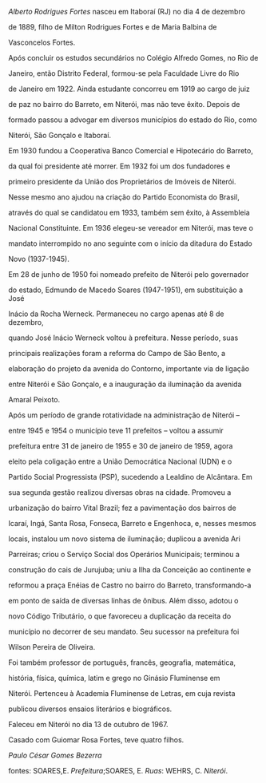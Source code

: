 

*Alberto Rodrigues Fortes* nasceu em Itaboraí (RJ) no dia 4 de dezembro

de 1889, filho de Milton Rodrigues Fortes e de Maria Balbina de

Vasconcelos Fortes.



Após concluir os estudos secundários no Colégio Alfredo Gomes, no Rio de

Janeiro, então Distrito Federal, formou-se pela Faculdade Livre do Rio

de Janeiro em 1922. Ainda estudante concorreu em 1919 ao cargo de juiz

de paz no bairro do Barreto, em Niterói, mas não teve êxito. Depois de

formado passou a advogar em diversos municípios do estado do Rio, como

Niterói, São Gonçalo e Itaboraí.



Em 1930 fundou a Cooperativa Banco Comercial e Hipotecário do Barreto,

da qual foi presidente até morrer. Em 1932 foi um dos fundadores e

primeiro presidente da União dos Proprietários de Imóveis de Niterói.

Nesse mesmo ano ajudou na criação do Partido Economista do Brasil,

através do qual se candidatou em 1933, também sem êxito, à Assembleia

Nacional Constituinte. Em 1936 elegeu-se vereador em Niterói, mas teve o

mandato interrompido no ano seguinte com o início da ditadura do Estado

Novo (1937-1945).



Em 28 de junho de 1950 foi nomeado prefeito de Niterói pelo governador

do estado, Edmundo de Macedo Soares (1947-1951), em substituição a José

Inácio da Rocha Werneck. Permaneceu no cargo apenas até 8 de dezembro,

quando José Inácio Werneck voltou à prefeitura. Nesse período, suas

principais realizações foram a reforma do Campo de São Bento, a

elaboração do projeto da avenida do Contorno, importante via de ligação

entre Niterói e São Gonçalo, e a inauguração da iluminação da avenida

Amaral Peixoto.



Após um período de grande rotatividade na administração de Niterói –

entre 1945 e 1954 o município teve 11 prefeitos – voltou a assumir

prefeitura entre 31 de janeiro de 1955 e 30 de janeiro de 1959, agora

eleito pela coligação entre a União Democrática Nacional (UDN) e o

Partido Social Progressista (PSP), sucedendo a Lealdino de Alcântara. Em

sua segunda gestão realizou diversas obras na cidade. Promoveu a

urbanização do bairro Vital Brazil; fez a pavimentação dos bairros de

Icaraí, Ingá, Santa Rosa, Fonseca, Barreto e Engenhoca, e, nesses mesmos

locais, instalou um novo sistema de iluminação; duplicou a avenida Ari

Parreiras; criou o Serviço Social dos Operários Municipais; terminou a

construção do cais de Jurujuba; uniu a Ilha da Conceição ao continente e

reformou a praça Enéias de Castro no bairro do Barreto, transformando-a

em ponto de saída de diversas linhas de ônibus. Além disso, adotou o

novo Código Tributário, o que favoreceu a duplicação da receita do

município no decorrer de seu mandato. Seu sucessor na prefeitura foi

Wilson Pereira de Oliveira.



Foi também professor de português, francês, geografia, matemática,

história, física, química, latim e grego no Ginásio Fluminense em

Niterói. Pertenceu à Academia Fluminense de Letras, em cuja revista

publicou diversos ensaios literários e biográficos.



Faleceu em Niterói no dia 13 de outubro de 1967.



Casado com Guiomar Rosa Fortes, teve quatro filhos.



*Paulo César Gomes Bezerra*



fontes: SOARES,E. *Prefeitura*;SOARES, E. *Ruas*: WEHRS, C. *Niterói*.

